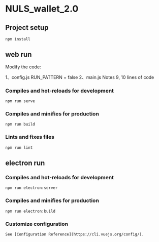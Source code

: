 # NULS_wallet_2.0

## Project setup
```
npm install
```

## web run

Modify the code:

1、config.js RUN_PATTERN = false
2、main.js Notes 9, 10 lines of code

### Compiles and hot-reloads for development
```
npm run serve
```
### Compiles and minifies for production
```
npm run build
```
### Lints and fixes files
```
npm run lint
```



## electron run

### Compiles and hot-reloads for development

```
npm run electron:server
```
### Compiles and minifies for production

```
npm run electron:build
```
### Customize configuration

```
See [Configuration Reference](https://cli.vuejs.org/config/).
```